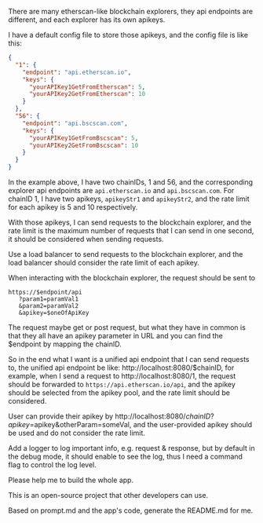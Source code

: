 There are many etherscan-like blockchain explorers, they api endpoints are different, and each explorer has its own apikeys.

I have a default config file to store those apikeys, and the config file is like this:

```json
{
  "1": {
    "endpoint": "api.etherscan.io",
    "keys": {
      "yourAPIKey1GetFromEtherscan": 5,
      "yourAPIKey2GetFromEtherscan": 10
    }
  },
  "56": {
    "endpoint": "api.bscscan.com",
    "keys": {
      "yourAPIKey1GetFromBscscan": 5,
      "yourAPIKey2GetFromBscscan": 10
    }
  }
}
```

In the example above, I have two chainIDs, 1 and 56, and the corresponding explorer api endpoints are `api.etherscan.io` and `api.bscscan.com`. For chainID 1, I have two apikeys, `apikeyStr1` and `apikeyStr2`, and the rate limit for each apikey is 5 and 10 respectively.

With those apikeys, I can send requests to the blockchain explorer, and the rate limit is the maximum number of requests that I can send in one second, it should be considered when sending requests.

Use a load balancer to send requests to the blockchain explorer, and the load balancer should consider the rate limit of each apikey.

When interacting with the blockchain explorer, the request should be sent to

```
https://$endpoint/api
   ?param1=paramVal1
   &param2=paramVal2
   &apikey=$oneOfApiKey
```

The request maybe get or post request, but what they have in common is that they all have an apikey parameter in URL and you can find the $endpoint by mapping the chainID.

So in the end what I want is a unified api endpoint that I can send requests to, the unified api endpoint be like: http://localhost:8080/$chainID, for example, when I send a request to http://localhost:8080/1, the request should be forwarded to `https://api.etherscan.io/api`, and the apikey should be selected from the apikey pool, and the rate limit should be considered.

User can provide their apikey by http://localhost:8080/$chainID?apikey=$apikey&otherParam=someVal, and the user-provided apikey should be used and do not consider the rate limit.

Add a logger to log important info, e.g. request & response, but by default in the debug mode, it should enable to see the log, thus I need a command flag to control the log level.

Please help me to build the whole app.

This is an open-source project that other developers can use.

Based on prompt.md and the app's code, generate the README.md for me.
